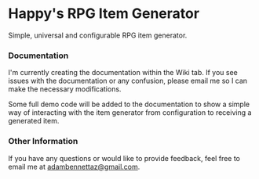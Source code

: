 # Happy's RPG Item Generator
Simple, universal and configurable RPG item generator. 

### Documentation
I'm currently creating the documentation within the Wiki tab. If you see issues with the documentation or any confusion, please email me so I can make the necessary modifications.

Some full demo code will be added to the documentation to show a simple way of interacting with the item generator from configuration to receiving a generated item.

### Other Information
If you have any questions or would like to provide feedback, feel free to email me at adambennettaz@gmail.com.
